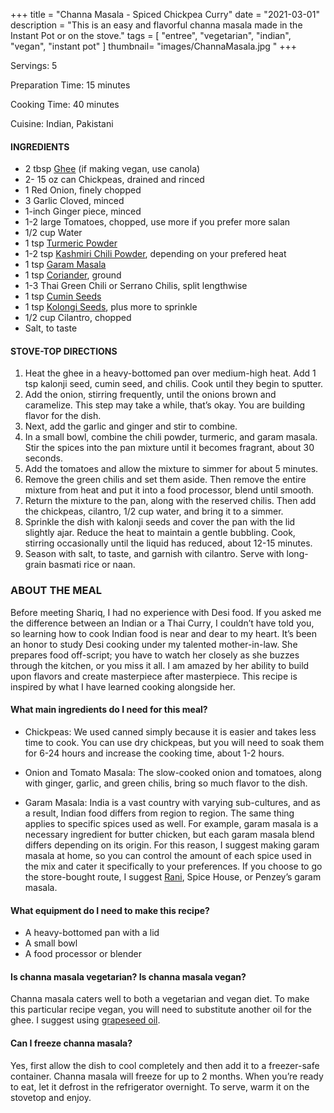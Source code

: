 +++
title = "Channa Masala - Spiced Chickpea Curry"
date = "2021-03-01"
description = "This is an easy and flavorful channa masala made in the Instant Pot or on the stove."
tags = [
    "entree",
    "vegetarian",
    "indian",
    "vegan",
    "instant pot"
]
thumbnail= "images/ChannaMasala.jpg "
+++

Servings: 5 <!--more-->

Preparation Time: 15 minutes

Cooking Time: 40 minutes

Cuisine: Indian, Pakistani

#### INGREDIENTS 

* 2 tbsp [Ghee](https://amzn.to/2ZkJkrW) (if making vegan, use canola) 
* 2- 15 oz can Chickpeas, drained and rinced 
* 1 Red Onion, finely chopped
* 3 Garlic Cloved, minced
* 1-inch Ginger piece, minced 
* 1-2 large Tomatoes, chopped, use more if you prefer more salan 
* 1/2 cup Water 
* 1 tsp [Turmeric Powder](https://amzn.to/3vyvAZK)
* 1-2 tsp [Kashmiri Chili Powder](https://amzn.to/3jP2lMC), depending on your prefered heat
* 1 tsp [Garam Masala](https://amzn.to/3u0tvEX)
* 1 tsp [Coriander](https://amzn.to/3lwbJ92), ground 
* 1-3 Thai Green Chili or Serrano Chilis, split lengthwise 
* 1 tsp [Cumin Seeds](https://amzn.to/3vBeR8i)
* 1 tsp [Kolongi Seeds](https://amzn.to/3jMZUuh), plus more to sprinkle 
* 1/2 cup Cilantro, chopped 
* Salt, to taste

#### STOVE-TOP DIRECTIONS 

1. Heat the ghee in a heavy-bottomed pan over medium-high heat. Add 1 tsp kalonji seed, cumin seed, and chilis. Cook until they begin to sputter.
2. Add the onion, stirring frequently, until the onions brown and caramelize. This step may take a while, that’s okay. You are building flavor for the dish.
3. Next, add the garlic and ginger and stir to combine.
4. In a small bowl, combine the chili powder, turmeric, and garam masala. Stir the spices into the pan mixture until it becomes fragrant, about 30 seconds.
5. Add the tomatoes and allow the mixture to simmer for about 5 minutes.
6. Remove the green chilis and set them aside. Then remove the entire mixture from heat and put it into a food processor, blend until smooth.
7. Return the mixture to the pan, along with the reserved chilis. Then add the chickpeas, cilantro, 1/2 cup water, and bring it to a simmer.
8. Sprinkle the dish with kalonji seeds and cover the pan with the lid slightly ajar. Reduce the heat to maintain a gentle bubbling. Cook, stirring occasionally until the liquid has reduced, about 12-15 minutes.
9. Season with salt, to taste, and garnish with cilantro. Serve with long-grain basmati rice or naan.

### ABOUT THE MEAL

Before meeting Shariq, I had no experience with Desi food. If you asked me the difference between an Indian or a Thai Curry, I couldn’t have told you, so learning how to cook Indian food is near and dear to my heart. It’s been an honor to study Desi cooking under my talented mother-in-law. She prepares food off-script; you have to watch her closely as she buzzes through the kitchen, or you miss it all. I am amazed by her ability to build upon flavors and create masterpiece after masterpiece. This recipe is inspired by what I have learned cooking alongside her.

#### What main ingredients do I need for this meal?

* Chickpeas: We used canned simply because it is easier and takes less time to cook. You can use dry chickpeas, but you will need to soak them for 6-24 hours and increase the cooking time, about 1-2 hours.

* Onion and Tomato Masala: The slow-cooked onion and tomatoes, along with ginger, garlic, and green chilis, bring so much flavor to the dish. 

* Garam Masala: India is a vast country with varying sub-cultures, and as a result, Indian food differs from region to region. The same thing applies to specific spices used as well. For example, garam masala is a necessary ingredient for butter chicken, but each garam masala blend differs depending on its origin. For this reason, I suggest making garam masala at home, so you can control the amount of each spice used in the mix and cater it specifically to your preferences. If you choose to go the store-bought route, I suggest [Rani](https://amzn.to/3qNCcQk), Spice House, or Penzey’s garam masala.

#### What equipment do I need to make this recipe?

* A heavy-bottomed pan with a lid
* A small bowl
* A food processor or blender

#### Is channa masala vegetarian? Is channa masala vegan? 

Channa masala caters well to both a vegetarian and vegan diet. To make this particular recipe vegan, you will need to substitute another oil for the ghee. I suggest using [grapeseed oil](https://amzn.to/3cLwWYG).

#### Can I freeze channa masala? 

Yes, first allow the dish to cool completely and then add it to a freezer-safe container. Channa masala will freeze for up to 2 months. When you’re ready to eat, let it defrost in the refrigerator overnight. To serve, warm it on the stovetop and enjoy. 

